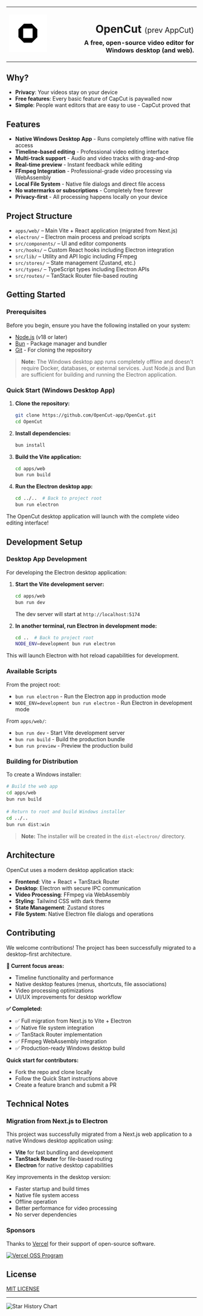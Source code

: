 <table width="100%">
  <tr>
    <td align="left" width="120">
      <img src="apps/web/public/logo.png" alt="OpenCut Logo" width="100" />
    </td>
    <td align="right">
      <h1>OpenCut <span style="font-size: 0.7em; font-weight: normal;">(prev AppCut)</span></h1>
      <h3 style="margin-top: -10px;">A free, open-source video editor for Windows desktop (and web).</h3>
    </td>
  </tr>
</table>

## Why?

- **Privacy**: Your videos stay on your device
- **Free features**: Every basic feature of CapCut is paywalled now
- **Simple**: People want editors that are easy to use - CapCut proved that

## Features

- **Native Windows Desktop App** - Runs completely offline with native file access
- **Timeline-based editing** - Professional video editing interface
- **Multi-track support** - Audio and video tracks with drag-and-drop
- **Real-time preview** - Instant feedback while editing
- **FFmpeg Integration** - Professional-grade video processing via WebAssembly
- **Local File System** - Native file dialogs and direct file access
- **No watermarks or subscriptions** - Completely free forever
- **Privacy-first** - All processing happens locally on your device

## Project Structure

- `apps/web/` – Main Vite + React application (migrated from Next.js)
- `electron/` – Electron main process and preload scripts
- `src/components/` – UI and editor components
- `src/hooks/` – Custom React hooks including Electron integration
- `src/lib/` – Utility and API logic including FFmpeg
- `src/stores/` – State management (Zustand, etc.)
- `src/types/` – TypeScript types including Electron APIs
- `src/routes/` – TanStack Router file-based routing

## Getting Started

### Prerequisites

Before you begin, ensure you have the following installed on your system:

- [Node.js](https://nodejs.org/en/) (v18 or later)
- [Bun](https://bun.sh/docs/installation) - Package manager and bundler
- [Git](https://git-scm.com/) - For cloning the repository

> **Note:** The Windows desktop app runs completely offline and doesn't require Docker, databases, or external services. Just Node.js and Bun are sufficient for building and running the Electron application.

### Quick Start (Windows Desktop App)

1. **Clone the repository:**
   ```bash
   git clone https://github.com/OpenCut-app/OpenCut.git
   cd OpenCut
   ```

2. **Install dependencies:**
   ```bash
   bun install
   ```

3. **Build the Vite application:**
   ```bash
   cd apps/web
   bun run build
   ```

4. **Run the Electron desktop app:**
   ```bash
   cd ../..  # Back to project root
   bun run electron
   ```

The OpenCut desktop application will launch with the complete video editing interface!

## Development Setup

### Desktop App Development

For developing the Electron desktop application:

1. **Start the Vite development server:**
   ```bash
   cd apps/web
   bun run dev
   ```
   The dev server will start at `http://localhost:5174`

2. **In another terminal, run Electron in development mode:**
   ```bash
   cd ..  # Back to project root
   NODE_ENV=development bun run electron
   ```

This will launch Electron with hot reload capabilities for development.

### Available Scripts

From the project root:
- `bun run electron` - Run the Electron app in production mode
- `NODE_ENV=development bun run electron` - Run Electron in development mode

From `apps/web/`:
- `bun run dev` - Start Vite development server
- `bun run build` - Build the production bundle
- `bun run preview` - Preview the production build

### Building for Distribution

To create a Windows installer:

```bash
# Build the web app
cd apps/web
bun run build

# Return to root and build Windows installer
cd ../..
bun run dist:win
```

> **Note:** The installer will be created in the `dist-electron/` directory.

## Architecture

OpenCut uses a modern desktop application stack:

- **Frontend**: Vite + React + TanStack Router
- **Desktop**: Electron with secure IPC communication
- **Video Processing**: FFmpeg via WebAssembly
- **Styling**: Tailwind CSS with dark theme
- **State Management**: Zustand stores
- **File System**: Native Electron file dialogs and operations

## Contributing

We welcome contributions! The project has been successfully migrated to a desktop-first architecture.

**🎯 Current focus areas:** 
- Timeline functionality and performance
- Native desktop features (menus, shortcuts, file associations)
- Video processing optimizations
- UI/UX improvements for desktop workflow

**✅ Completed:**
- ✅ Full migration from Next.js to Vite + Electron
- ✅ Native file system integration
- ✅ TanStack Router implementation
- ✅ FFmpeg WebAssembly integration
- ✅ Production-ready Windows desktop build

**Quick start for contributors:**

- Fork the repo and clone locally
- Follow the Quick Start instructions above
- Create a feature branch and submit a PR

## Technical Notes

### Migration from Next.js to Electron

This project was successfully migrated from a Next.js web application to a native Windows desktop application using:

- **Vite** for fast bundling and development
- **TanStack Router** for file-based routing
- **Electron** for native desktop capabilities

Key improvements in the desktop version:
- Faster startup and build times
- Native file system access
- Offline operation
- Better performance for video processing
- No server dependencies

### Sponsors

Thanks to [Vercel](https://vercel.com?utm_source=github-opencut&utm_campaign=oss) for their support of open-source software.

<a href="https://vercel.com/oss">
  <img alt="Vercel OSS Program" src="https://vercel.com/oss/program-badge.svg" />
</a>

## License

[MIT LICENSE](LICENSE)

---

![Star History Chart](https://api.star-history.com/svg?repos=opencut-app/opencut&type=Date)
